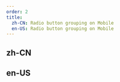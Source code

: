 ```yaml
---
order: 2
title:
  zh-CN: Radio button grouping on Mobile
  en-US: Radio button grouping on Mobile
---
```


## zh-CN

## en-US